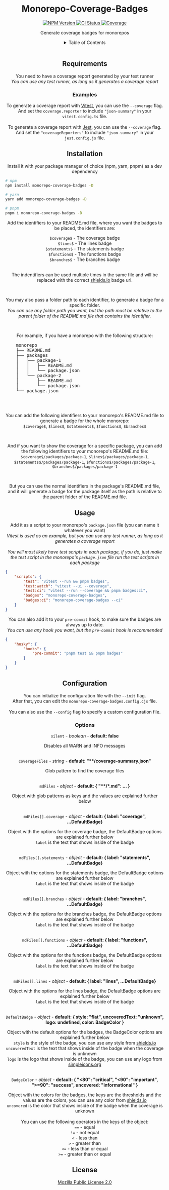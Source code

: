 <h1 align="center">
	Monorepo-Coverage-Badges
</h1>
<div align="center">
	<a href="https://www.npmjs.com/package/monorepo-coverage-badges">
		<img src="https://img.shields.io/npm/v/monorepo-coverage-badges.svg" alt="NPM Version"/>
	</a>
	<a href="https://github.com/Bas950/Monorepo-Coverage-Badges/actions/workflows/CI.yml">
		<img src="https://github.com/Bas950/Monorepo-Coverage-Badges/actions/workflows/CI.yml/badge.svg" alt="CI Status"/>
	</a>
	<a href="https://github.com/Bas950/Monorepo-Coverage-Badges">
		<img src="https://img.shields.io/badge/coverage-100%25-success.svg?placeholder=$coverage-url$&style=flat" alt="Coverage"/>
	</a>
</div>
<p align="center">
  Generate coverage badges for monorepos
<p>
<details align="center">
	<summary>Table of Contents</summary>
	<a href="#requirements">Requirements</a><br/>
	<a href="#installation">Installation</a><br/>
	<a href="#usage">Usage</a><br/>
	<a href="#configuration">Configuration</a><br/>
	<a href="#license">License</a><br/>
</details>
<br/>

<!-- Requirements -->
<h2 align="center">
	Requirements
</h2>
<p align="center">
	You need to have a coverage report generated by your test runner
	<br/>
	<i>
		You can use any test runner, as long as it generates a coverage report
	</i>
	<br/>
</p>
<h3 align="center">
	Examples
</h3>
<p align="center">
	To generate a coverage report with <a href="https://vitest.dev/">Vitest</a>, you can use the <code>--coverage</code> flag.
	<br/>
	And set the <code>coverage.reporter</code> to include <code>"json-summary"</code> in your <code>vitest.config.ts</code> file.
	<br/>
	<br/>
	To generate a coverage report with <a href="https://jestjs.io/">Jest</a>, you can use the <code>--coverage</code> flag.
	<br/>
	And set the <code>"coverageReporters"</code> to include <code>"json-summary"</code> in your <code>jest.config.js</code> file.
	<br/>
</p>

<!-- Installation -->
<h2 align="center">
	Installation
</h2>
<p align="center">
	Install it with your package manager of choice (npm, yarn, pnpm) as a dev dependency
</p>

```bash
# npm
npm install monorepo-coverage-badges -D

# yarn
yarn add monorepo-coverage-badges -D

# pnpm
pnpm i monorepo-coverage-badges -D
```

<div>
	<p align="center">
		Add the identifiers to your README.md file, where you want the badges to be placed, the identifiers are:
	</p>
	<div align="center">
		<code>$coverage$</code> - The coverage badge
		<br/>
		<code>$lines$</code> - The lines badge
		<br/>
		<code>$statements$</code> - The statements badge
		<br/>
		<code>$functions$</code> - The functions badge
		<br/>
		<code>$branches$</code> - The branches badge
	</div>
	<br/>
	<p align="center">
		The indentifiers can be used multiple times in the same file and will be replaced with the correct <a href="https://shields.io/">shields.io</a> badge url.
	</p>
	<br/>
	<p align="center">
		You may also pass a folder path to each identifier, to generate a badge for a specific folder.
		<br/>
		<i>
			You can use any folder path you want, but the path must be relative to the parent folder of the README.md file that contains the identifier.
		</i>
	</p>
	<br/>
	<p align="center">
		For example, if you have a monorepo with the following structure:
	</p>
	<pre>
	monorepo
	├── README.md
	├── packages
	│   ├── package-1
	│   │   ├── README.md
	│   │   └── package.json
	│   └── package-2
	│       ├── README.md
	│       └── package.json
	└── package.json
	</pre>
	<br/>
	<p align="center">
		You can add the following identifiers to your monorepo's README.md file to generate a badge for the whole monorepo:
		<br/>
		<code>$coverage$</code>, <code>$lines$</code>, <code>$statements$</code>, <code>$functions$</code>, <code>$branches$</code>
	</p>
	<br/>
	<p align="center">
		And if you want to show the coverage for a specific package, you can add the following identifiers to your monorepo's README.md file:
		<br/>
		<code>$coverage$/packages/package-1</code>, <code>$lines$/packages/package-1</code>,<br/><code>$statements$/packages/package-1</code>, <code>$functions$/packages/package-1</code>, <code>$branches$/packages/package-1</code>
	</p>
	<br/>
	<p align="center">
		But you can use the normal identifiers in the package's README.md file, and it will generate a badge for the package itself as the path is relative to the parent folder of the README.md file.
	</p>
</div>

<!-- Usage -->
<h2 align="center">
	Usage
</h2>
<p align="center">
	Add it as a script to your monorepo's <code>package.json</code> file (you can name it whatever you want)
	<br/>
	<i>
	Vitest is used as an example, but you can use any test runner, as long as it generates a coverage report
	</i>
	<br/>
	<br/>
	<i>
	You will most likely have test scripts in each package, if you do, just make the test script in the monorepo's <code>package.json</code> file run the test scripts in each package
	</i>
</p>

```json
{
	"scripts": {
		"test": "vitest --run && pnpm badges",
		"test:watch": "vitest --ui --coverage",
		"test:ci": "vitest --run --coverage && pnpm badges:ci",
		"badges": "monorepo-coverage-badges",
		"badges:ci": "monorepo-coverage-badges --ci"
	}
}
```

<p align="center">
	You can also add it to your <code>pre-commit</code> hook, to make sure the badges are always up to date.
	<br/>
	<i>
		You can use any hook you want, but the <code>pre-commit</code> hook is recommended
	</i>
</p>

```json
{
	"husky": {
		"hooks": {
			"pre-commit": "pnpm test && pnpm badges"
		}
	}
}
```

<!-- Configuration -->
<h2 align="center">
	Configuration
</h2>
<p align="center">
	You can initialize the configuration file with the <code>--init</code> flag.
	<br/>
	After that, you can edit the <code>monorepo-coverage-badges.config.cjs</code> file.
	<br/>
	<br/>
	You can also use the <code>--config</code> flag to specify a custom configuration file.
</p>
<h3 align="center">
	Options
</h3>
<div align="center">
	<code>silent</code> - <i>boolean</i> - <b>default: false</b>
	<br/>
	<p>Disables all WARN and INFO messages</p>
	<br/>
	<code>coverageFiles</code> - <i>string</i> - <b>default: "**/coverage-summary.json"</b>
	<br/>
	<p>Glob pattern to find the coverage files</p>
	<br/>
	<code>mdFiles</code> - <i>object</i> - <b>default: { "**/*.md": ... }</b>
	<br/>
	<p>Object with glob patterns as keys and the values are explained further below</p>
	<br/>
	<code>mdFiles[].coverage</code> - <i>object</i> - <b>default: { label: "coverage", ...DefaultBadge}</b>
	<br/>
	<p>
		Object with the options for the coverage badge, the DefaultBadge options are explained further below
		<br/>
		<code>label</code> is the text that shows inside of the badge
	</p>
	<br/>
	<code>mdFiles[].statements</code> - <i>object</i> - <b>default: { label: "statements", ...DefaultBadge}</b>
	<br/>
	<p>
		Object with the options for the statements badge, the DefaultBadge options are explained further below
		<br/>
		<code>label</code> is the text that shows inside of the badge
	</p>
	<br/>
	<code>mdFiles[].branches</code> - <i>object</i> - <b>default: { label: "branches", ...DefaultBadge}</b>
	<br/>
	<p>
		Object with the options for the branches badge, the DefaultBadge options are explained further below
		<br/>
		<code>label</code> is the text that shows inside of the badge
	</p>
	<br/>
	<code>mdFiles[].functions</code> - <i>object</i> - <b>default: { label: "functions", ...DefaultBadge}</b>
	<br/>
	<p>
		Object with the options for the functions badge, the DefaultBadge options are explained further below
		<br/>
		<code>label</code> is the text that shows inside of the badge
	</p>
	<br/>
	<code>mdFiles[].lines</code> - <i>object</i> - <b>default: { label: "lines", ...DefaultBadge}</b>
	<br/>
	<p>
		Object with the options for the lines badge, the DefaultBadge options are explained further below
		<br/>
		<code>label</code> is the text that shows inside of the badge
	</p>
	<br/>
	<code>DefaultBadge</code> - <i>object</i> - <b>default: { style: "flat", uncoveredText: "unknown", logo: undefined, color: BadgeColor }</b>
	<br/>
	<p>
		Object with the default options for the badges, the BadgeColor options are explained further below
		<br/>
		<code>style</code> is the style of the badge, you can use any style from <a href="https://shields.io/#styles">shields.io</a>
		<br/>
		<code>uncoveredText</code> is the text that shows inside of the badge when the coverage is unknown
		<br/>
		<code>logo</code> is the logo that shows inside of the badge, you can use any logo from <a href="https://simpleicons.org/">simpleicons.org</a>
	</p>
	<br/>
	<code>BadgeColor</code> - <i>object</i> - <b>default: { "<80": "critical", "<90": "important", ">=90": "success", uncovered: "informational" }</b>
  <br/>
  <p>
    Object with the colors for the badges, the keys are the thresholds and the values are the colors, you can use any color from <a href="https://shields.io/#colors">shields.io</a>
    <br/>
    <code>uncovered</code> is the color that shows inside of the badge when the coverage is unknown
    <br/>
    <br/>
    You can use the following operators in the keys of the object:
    <br/>
    <code>==</code> - equal
    <br/>
    <code>!=</code> - not equal
    <br/>
    <code>&lt;</code> - less than
    <br/>
    <code>&gt;</code> - greater than
    <br/>
    <code>&lt;=</code> - less than or equal
    <br/>
    <code>&gt;=</code> - greater than or equal
  </p>
</div>

<!-- License -->
<h2 align="center">
	License
</h2>
<p align="center">
	<a href="https://www.mozilla.org/en-US/MPL/2.0/">
		Mozilla Public License 2.0
	</a>
</p>
